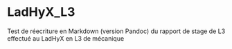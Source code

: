 # LadHyX_L3
Test de réecriture en Markdown (version Pandoc) du rapport de stage de L3 effectué au LadHyX en L3 de mécanique
